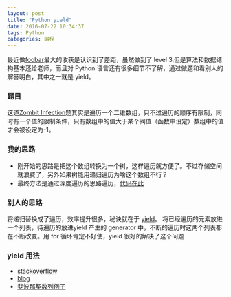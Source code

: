 ```yaml
---
layout: post
title: "Python yield"
date: 2016-07-22 10:34:37
tags: Python
categories: 编程
---
```


最近做[foobar](https://github.com/huangli/foobar)最大的收获是认识到了差距，虽然做到了 level 3,但是算法和数据结构基本还给老师，而且对 Python 语言还有很多细节不了解，通过做题和看别人的解答明白，其中之一就是 yield。

### 题目
这道[Zombit Infection](https://github.com/huangli/foobar/blob/master/2_infection.txt)题其实是遍历一个二维数组，只不过遍历的顺序有限制，同时有一个值的限制条件，只有数组中的值大于某个阀值（函数中设定）数组中的值才会被设定为-1。

### 我的思路
- 刚开始的思路是把这个数组转换为一个树，这样遍历就方便了。不过存储空间就浪费了，另外如果树能用递归遍历为啥这个数组不行？
- 最终方法是通过深度遍历的思路遍历，[代码在此](https://github.com/huangli/foobar/blob/master/2_infection.py)

### 别人的思路

将递归替换成了遍历，效率提升很多，秘诀就在于 [yield](http://stackoverflow.com/questions/231767/what-does-the-yield-keyword-do-in-python#)。  将已经遍历的元素放进一个列表，待遍历的放进yield 产生的 generator 中，不断的遍历时这两个列表都在不断改变。用 for 循环肯定不好使，yield 很好的解决了这个问题

### yield 用法 

-  [stackoverflow](http://www.ibm.com/developerworks/cn/opensource/os-cn-python-yield/)
- [blog](https://jeffknupp.com/blog/2013/04/07/improve-your-python-yield-and-generators-explained/)
- [斐波那契数列例子](http://www.ibm.com/developerworks/cn/opensource/os-cn-python-yield/)
